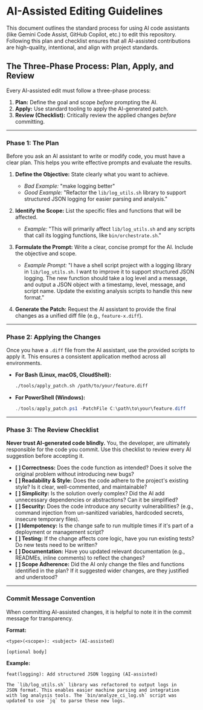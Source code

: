 # AI-Assisted Editing Guidelines

This document outlines the standard process for using AI code assistants (like Gemini Code Assist, GitHub Copilot, etc.) to edit this repository. Following this plan and checklist ensures that all AI-assisted contributions are high-quality, intentional, and align with project standards.

## The Three-Phase Process: Plan, Apply, and Review

Every AI-assisted edit must follow a three-phase process:

1.  **Plan:** Define the goal and scope *before* prompting the AI.
2.  **Apply:** Use standard tooling to apply the AI-generated patch.
3.  **Review (Checklist):** Critically review the applied changes *before* committing.

---

### Phase 1: The Plan

Before you ask an AI assistant to write or modify code, you must have a clear plan. This helps you write effective prompts and evaluate the results.

1.  **Define the Objective:** State clearly what you want to achieve.
    *   *Bad Example:* "make logging better"
    *   *Good Example:* "Refactor the `lib/log_utils.sh` library to support structured JSON logging for easier parsing and analysis."

2.  **Identify the Scope:** List the specific files and functions that will be affected.
    *   *Example:* "This will primarily affect `lib/log_utils.sh` and any scripts that call its logging functions, like `bin/orchestrate.sh`."

3.  **Formulate the Prompt:** Write a clear, concise prompt for the AI. Include the objective and scope.
    *   *Example Prompt:* "I have a shell script project with a logging library in `lib/log_utils.sh`. I want to improve it to support structured JSON logging. The new function should take a log level and a message, and output a JSON object with a timestamp, level, message, and script name. Update the existing analysis scripts to handle this new format."

4.  **Generate the Patch:** Request the AI assistant to provide the final changes as a unified diff file (e.g., `feature-x.diff`).

---

### Phase 2: Applying the Changes

Once you have a `.diff` file from the AI assistant, use the provided scripts to apply it. This ensures a consistent application method across all environments.

-   **For Bash (Linux, macOS, CloudShell):**
    ```sh
    ./tools/apply_patch.sh /path/to/your/feature.diff
    ```
-   **For PowerShell (Windows):**
    ```powershell
    ./tools/apply_patch.ps1 -PatchFile C:\path\to\your\feature.diff
    ```

---

### Phase 3: The Review Checklist

**Never trust AI-generated code blindly.** You, the developer, are ultimately responsible for the code you commit. Use this checklist to review every AI suggestion before accepting it.

-   **[ ] Correctness:** Does the code function as intended? Does it solve the original problem without introducing new bugs?
-   **[ ] Readability & Style:** Does the code adhere to the project's existing style? Is it clear, well-commented, and maintainable?
-   **[ ] Simplicity:** Is the solution overly complex? Did the AI add unnecessary dependencies or abstractions? Can it be simplified?
-   **[ ] Security:** Does the code introduce any security vulnerabilities? (e.g., command injection from un-sanitized variables, hardcoded secrets, insecure temporary files).
-   **[ ] Idempotency:** Is the change safe to run multiple times if it's part of a deployment or management script?
-   **[ ] Testing:** If the change affects core logic, have you run existing tests? Do new tests need to be written?
-   **[ ] Documentation:** Have you updated relevant documentation (e.g., READMEs, inline comments) to reflect the changes?
-   **[ ] Scope Adherence:** Did the AI only change the files and functions identified in the plan? If it suggested wider changes, are they justified and understood?

---

### Commit Message Convention

When committing AI-assisted changes, it is helpful to note it in the commit message for transparency.

**Format:**
```
<type>(<scope>): <subject> (AI-assisted)

[optional body]
```

**Example:**
```
feat(logging): Add structured JSON logging (AI-assisted)

The `lib/log_utils.sh` library was refactored to output logs in
JSON format. This enables easier machine parsing and integration
with log analysis tools. The `bin/analyze_ci_log.sh` script was
updated to use `jq` to parse these new logs.
```
